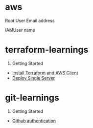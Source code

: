 # aws
Root User Email address

IAMUser name

# terraform-learnings

1. Getting Started
- [Install Terraform and AWS Client](https://github.com/WelshieGD/terraform-learnings/blob/main/journal/prep/gettingstarted.md)
- [Deploy Single Server](https://github.com/WelshieGD/terraform-learnings/tree/main/gettingstarted/001_deploy_aws_singleserver)

# git-learnings

1. Getting Started
- [Github authentication](https://github.com/WelshieGD/terraform-learnings/blob/main/journal/prep/gitgettingstarted.md)
